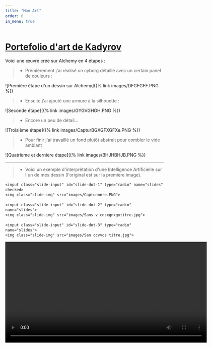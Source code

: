 ```yaml
---
title: "Mon Art"
order: 0
in_menu: true
---
```

# <ins>Portefolio d'art de Kadyrov</ins>

 Voici une œuvre crée sur Alchemy en 4 étapes :
 
> - Premièrement j'ai réalisé un cyborg détaillé avec un certain panel de couleurs : 
 
![Première étape d'un dessin sur Alchemy]({% link images/DFGFGFF.PNG %})

> - Ensuite j'ai ajouté une armure à la silhouette :
 
![Seconde étape]({% link images/GYGVGHGH.PNG %})

> - Encore un peu de détail...

![Troisième étape]({% link images/CapturBGXGFXGFXe.PNG %})

> - Pour finir j'ai travaillé un fond plutôt abstrait pour combler le vide ambiant

![Quatrième et dernière étape]({% link images/BHJHBHJB.PNG %}) 

---

> - Voici un exemple d'interprétation d'une Intelligence Artificielle sur l'un de mes dessin (l'original est sur la première image). 


<div class="slider-container">
    <div class="menu">
        <label for="slide-dot-1"></label>
        <label for="slide-dot-2"></label>
        <label for="slide-dot-3"></label>
    </div>

    <input class="slide-input" id="slide-dot-1" type="radio" name="slides" checked>
    <img class="slide-img" src="images/Captunnnre.PNG">

    <input class="slide-input" id="slide-dot-2" type="radio" name="slides">
    <img class="slide-img" src="images/Sans v cncxgnxgxtitre.jpg">

    <input class="slide-input" id="slide-dot-3" type="radio" name="slides">
    <img class="slide-img" src="images/San ccvvcs titre.jpg">

</div> 







<video src="Vidéo sans titre ‐ Réalisée avec Clipchamp (1).mp4" width="640" height="auto" controls>
    Merci de mettre à jour votre navigateur pour lire la vidéo
</video> 